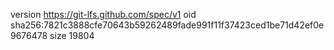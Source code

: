 version https://git-lfs.github.com/spec/v1
oid sha256:7821c3888cfe70643b59262489fade991f11f37423ced1be71d42ef0e9676478
size 19804
